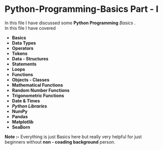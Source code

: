 # Python-Programming-Basics Part - I
In this file I have discussed some **Python Programming** *Basics* .  
In this file I have covered 
* __Basics__
* __Data Types__
* __Operators__
* __Tokens__
* __Data - Structures__
* __Statements__
* __Loops__
* __Functions__
* __Objects - Classes__
* __Mathematical Functions__
* __Random Number Functions__
* __Trigonometric Functions__
* __Date & Times__
* __*Python Libraries*__
* __NumPy__
* __Pandas__
* __Matplotlib__
* __SeaBorn__

**Note :-**
           Everything is just Basics here but really very helpful for just beginners without **non - coading background** person.
